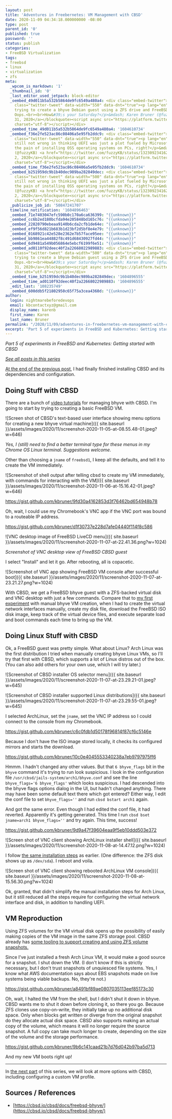 ```yaml
---
layout: post
title: 'Adventures in Freebernetes: VM Management with CBSD'
date: 2020-11-09 04:34:18.000000000 -08:00
type: post
parent_id: '0'
published: true
password: ''
status: publish
categories:
- FreeBSD Virtualization
tags:
- freebsd
- linux
- virtualization
- zfs
meta:
  _wpcom_is_markdown: '1'
  _thumbnail_id: '0'
  _last_editor_used_jetpack: block-editor
  _oembed_49d011b5a532b5864de9fc6549a480a4: <div class="embed-twitter"><blockquote
    class="twitter-tweet" data-width="550" data-dnt="true"><p lang="en" dir="ltr">I&#39;m
    trying to create a bhyve Debian guest using a ZFS drive and FreeBSD keeps crashing...
    Oops.<br><br>How&#39;s your Saturday?</p>&mdash; Karen Bruner (@fuzzyKB) <a href="https://twitter.com/fuzzyKB/status/1322617187400511488?ref_src=twsrc%5Etfw">October
    31, 2020</a></blockquote><script async src="https://platform.twitter.com/widgets.js"
    charset="utf-8"></script></div>
  _oembed_time_49d011b5a532b5864de9fc6549a480a4: '1604610734'
  _oembed_f36e2fe523ac86c08406a5e95fb2ddc9: <div class="embed-twitter"><blockquote
    class="twitter-tweet" data-width="550" data-dnt="true"><p lang="en" dir="ltr">I&#39;m
    still not wrong in thinking UEFI was just a plot fueled by Microsoft to increase
    the pain of installing OSS operating systems on PCs, right?</p>&mdash; Karen Bruner
    (@fuzzyKB) <a href="https://twitter.com/fuzzyKB/status/1323092341628887041?ref_src=twsrc%5Etfw">November
    2, 2020</a></blockquote><script async src="https://platform.twitter.com/widgets.js"
    charset="utf-8"></script></div>
  _oembed_time_f36e2fe523ac86c08406a5e95fb2ddc9: '1604610734'
  _oembed_b251959dc9b1b40dec989ba282849dec: <div class="embed-twitter"><blockquote
    class="twitter-tweet" data-width="500" data-dnt="true"><p lang="en" dir="ltr">I&#39;m
    still not wrong in thinking UEFI was just a plot fueled by Microsoft to increase
    the pain of installing OSS operating systems on PCs, right?</p>&mdash; Karen Bruner
    (@fuzzyKB) <a href="https://twitter.com/fuzzyKB/status/1323092341628887041?ref_src=twsrc%5Etfw">November
    2, 2020</a></blockquote><script async src="https://platform.twitter.com/widgets.js"
    charset="utf-8"></script></div>
  _publicize_job_id: '50847241707'
  timeline_notification: '1604896463'
  _oembed_71e7403047efc590b0c170a6ca636399: "{{unknown}}"
  _oembed_cc6b2ed180bcfda94e205848bd165c76: "{{unknown}}"
  _oembed_22820790ebeaa9140b6cda2cfb1de64e: "{{unknown}}"
  _oembed_ef9f56d821b683b1d23bf2d5bf8e4e79: "{{unknown}}"
  _oembed_0168921c42e528e2362e7b57face95ee: "{{unknown}}"
  _oembed_bb9861ea44882f8c491d68430927fd44: "{{unknown}}"
  _oembed_6d9481a549b056864e5ebcf6199f6e51: "{{unknown}}"
  _oembed_ad0110f92deec40f2a22668022989883: <div class="embed-twitter"><blockquote
    class="twitter-tweet" data-width="500" data-dnt="true"><p lang="en" dir="ltr">I&#39;m
    trying to create a bhyve Debian guest using a ZFS drive and FreeBSD keeps crashing...
    Oops.<br><br>How&#39;s your Saturday?</p>&mdash; Karen Bruner (@fuzzyKB) <a href="https://twitter.com/fuzzyKB/status/1322617187400511488?ref_src=twsrc%5Etfw">October
    31, 2020</a></blockquote><script async src="https://platform.twitter.com/widgets.js"
    charset="utf-8"></script></div>
  _oembed_time_b251959dc9b1b40dec989ba282849dec: '1604896555'
  _oembed_time_ad0110f92deec40f2a22668022989883: '1604896555'
  _edit_last: '108235749'
  _oembed_600ddb5f21802950c65f75a3cea4360d: "{{unknown}}"
author:
  login: nightmarebeforedevops
  email: kbcontactxyz@gmail.com
  display_name: karenb
  first_name: Karen
  last_name: Bruner
permalink: "/2020/11/09/adventures-in-freebernetes-vm-management-with-cbsd/"
excerpt: 'Part 5 of experiments in FreeBSD and Kubernetes: Getting started with CBSD'
---
```

<!-- wp:paragraph {"fontSize":"medium"} -->

_Part 5 of experiments in FreeBSD and Kubernetes: Getting started with CBSD_

<!-- /wp:paragraph -->

<!-- wp:paragraph -->

[_See all posts in this series_](https://productionwithscissors.run/freebsd-virtualization-series/)

<!-- /wp:paragraph -->

<!-- wp:paragraph -->

[At the end of the previous post](https://productionwithscissors.run/2020/11/05/adventures-in-freebernetes-more-linux-bhyve-iour-plus-cbsd/), I had finally finished installing CBSD and its dependencies and configuration.

<!-- /wp:paragraph -->

<!-- wp:heading -->

## Doing Stuff with CBSD

<!-- /wp:heading -->

<!-- wp:paragraph -->

There are a bunch of [video tutorials](https://cbsd.io/cbsd/tutorials/tutorials-with-bhyve/) for managing bhyve with CBSD. I'm going to start by trying to creating a basic FreeBSD VM.

<!-- /wp:paragraph -->

<!-- wp:image {"id":1093,"sizeSlug":"large","linkDestination":"none"} -->

![Screen shot of CBSD's text-based user interface showing menu options for creating a new bhyve virtual machine]({{ site.baseurl }}/assets/images/2020/11/screenshot-2020-11-05-at-08.55.48-01.jpeg?w=646)  

_Yes, I (still) need to find a better terminal type for these menus in my Chrome OS Linux terminal. Suggestions welcome._

<!-- /wp:image -->

<!-- wp:paragraph -->

Other than choosing a `jname` of `freebsd1`, I keep all the defaults, and tell it to create the VM immediately.

<!-- /wp:paragraph -->

<!-- wp:image {"id":1103,"sizeSlug":"large","linkDestination":"none"} -->

![Screenshot of shell output after telling cbsd to create my VM immediately, with commands for interacting with the VM]({{ site.baseurl }}/assets/images/2020/11/screenshot-2020-11-06-at-15.16.42-01.jpeg?w=646)

<!-- /wp:image -->

<!-- wp:embed {"url":"https:\/\/gist.github.com\/kbruner\/9fd30a4162853d3f76462bd654948b78","type":"rich","providerNameSlug":"embed","className":""} -->

https://gist.github.com/kbruner/9fd30a4162853d3f76462bd654948b78

<!-- /wp:embed -->

<!-- wp:paragraph -->

Oh, wait, I could use my Chromebook's VNC app if the VNC port was bound to a routeable IP address.

<!-- /wp:paragraph -->

<!-- wp:embed {"url":"https:\/\/gist.github.com\/kbruner\/d1f30737e228d7afe04440f114f8c586","type":"rich","providerNameSlug":"embed","className":""} -->

https://gist.github.com/kbruner/d1f30737e228d7afe04440f114f8c586

<!-- /wp:embed -->

<!-- wp:image {"id":1109,"sizeSlug":"large","linkDestination":"none"} -->

![VNC desktop image of FreeBSD LiveCD menu]({{ site.baseurl }}/assets/images/2020/11/screenshot-2020-11-07-at-22.41.36.png?w=1024)  

_Screenshot of VNC desktop view of FreeBSD CBSD guest_

<!-- /wp:image -->

<!-- wp:paragraph -->

I select "Install" and let it go. After rebooting, all is copacetic.

<!-- /wp:paragraph -->

<!-- wp:image {"id":1111,"sizeSlug":"large","linkDestination":"none"} -->

![Screenshot of VNC app showing FreeBSD VM console after successful boot]({{ site.baseurl }}/assets/images/2020/11/screenshot-2020-11-07-at-23.21.27.png?w=1024)

<!-- /wp:image -->

<!-- wp:paragraph -->

With CBSD, we get a FreeBSD bhyve guest with a ZFS-backed virtual disk and VNC desktop with just a few commands. Compare that to [my first experiment](https://productionwithscissors.run/2020/10/29/adventures-in-freebernetes-bhyve-my-guest/) with manual bhyve VM creation, when I had to create the virtual network interfaces manually, create my disk file, download the FreeBSD ISO disk image, keep track of the virtual device files, and execute separate load and boot commands each time to bring up the VM.

<!-- /wp:paragraph -->

<!-- wp:heading -->

## Doing Linux Stuff with CBSD

<!-- /wp:heading -->

<!-- wp:paragraph -->

Ok, a FreeBSD guest was pretty simple. What about Linux? Arch Linux was the first distribution I tried when manually creating bhyve Linux VMs, so I'll try that first with CBSD, which supports a lot of Linux distros out of the box. (You can also add others for your own use, which I will try later.)

<!-- /wp:paragraph -->

<!-- wp:image {"id":1116,"sizeSlug":"large","linkDestination":"none"} -->

![Screenshot of CBSD installer OS selector menu]({{ site.baseurl }}/assets/images/2020/11/screenshot-2020-11-07-at-23.29.21-01.jpeg?w=645)

<!-- /wp:image -->

<!-- wp:image {"id":1115,"sizeSlug":"large","linkDestination":"none"} -->

![Screenshot of CBSD installer supported Linux distributions]({{ site.baseurl }}/assets/images/2020/11/screenshot-2020-11-07-at-23.29.55-01.jpeg?w=645)

<!-- /wp:image -->

<!-- wp:paragraph -->

I selected ArchLinux, set the `jname`, set the VNC IP address so I could connect to the console from my Chromebook.

<!-- /wp:paragraph -->

<!-- wp:embed {"url":"https:\/\/gist.github.com\/kbruner\/c6c0fdb1d50178f96814f87cf6c5146e","type":"rich","providerNameSlug":"embed","className":""} -->

https://gist.github.com/kbruner/c6c0fdb1d50178f96814f87cf6c5146e

<!-- /wp:embed -->

<!-- wp:paragraph -->

Because I don't have the ISO image stored locally, it checks its configured mirrors and starts the download.

<!-- /wp:paragraph -->

<!-- wp:embed {"url":"https:\/\/gist.github.com\/kbruner\/10c0e4045553340238a7eb9797975ff6","type":"rich","providerNameSlug":"embed","className":""} -->

https://gist.github.com/kbruner/10c0e4045553340238a7eb9797975ff6

<!-- /wp:embed -->

<!-- wp:paragraph -->

Hmmm. I hadn't changed any other values. But that `6 bhyve_flags` bit in the `bhyve` command it's trying to run look suspicious. I look in the configuration file `/usr/cbsd/jails-system/arch1/bhyve.conf` and see the line `bhyve_flags='6 bhyve_flags'` which looks suspicious. I had descended into the bhyve flags options dialog in the UI, but hadn't changed anything. There may have been some default text there which got entered? Either way, I edit the conf file to set `bhyve_flags=''` and run `cbsd bstart arch1` again.

<!-- /wp:paragraph -->

<!-- wp:paragraph -->

And got the same error. Even though I had edited the conf file, it had reverted. Apparently it's getting generated. This time I run `cbsd bset jname=arch1 bhyve_flags=''` and try again. This time, success!

<!-- /wp:paragraph -->

<!-- wp:embed {"url":"https:\/\/gist.github.com\/kbruner\/9d9a47f39604eaa9f5eb10ddd503e372","type":"rich","providerNameSlug":"embed","className":""} -->

https://gist.github.com/kbruner/9d9a47f39604eaa9f5eb10ddd503e372

<!-- /wp:embed -->

<!-- wp:image {"id":1122,"sizeSlug":"large","linkDestination":"none"} -->

![Screen shot of VNC client showing ArchLinux installer shell]({{ site.baseurl }}/assets/images/2020/11/screenshot-2020-11-08-at-14.47.12.png?w=1024)

<!-- /wp:image -->

<!-- wp:paragraph -->

I follow [the same installation steps](https://productionwithscissors.run/2020/10/31/adventures-in-freebernetes-will-linux-bhyve/) as earlier. (One difference: the ZFS disk shows up as `/dev/sda`). I reboot and voila.

<!-- /wp:paragraph -->

<!-- wp:image {"id":1124,"sizeSlug":"large","linkDestination":"none"} -->

![Screen shot of VNC client showing rebooted ArchLinux VM console]({{ site.baseurl }}/assets/images/2020/11/screenshot-2020-11-08-at-15.56.30.png?w=1024)

<!-- /wp:image -->

<!-- wp:paragraph -->

Ok, granted, that didn't simplify the manual installation steps for Arch Linux, but it still reduced all the steps require for configuring the virtual network interface and disk, in addition to handling UEFI.

<!-- /wp:paragraph -->

<!-- wp:heading -->

## VM Reproduction

<!-- /wp:heading -->

<!-- wp:paragraph -->

Using ZFS volumes for the VM virtual disk opens up the possibility of easily making copies of the VM image in the same ZFS storage pool. CBSD already has [some tooling to support creating and using ZFS volume snapshots.](https://cbsd.io/cbsd/tutorials/Cloning-a-Virtual-Machine/)

<!-- /wp:paragraph -->

<!-- wp:paragraph -->

Since I've just installed a fresh Arch Linux VM, it would make a good source for a snapshot. I shut down the VM. (I don't know if this is strictly necessary, but I don't trust snapshots of unquiesced file systems. Yes, I know what AWS documentation says about EBS snapshots made on live systems being viable backups. No, they're not.)

<!-- /wp:paragraph -->

<!-- wp:embed {"url":"https:\/\/gist.github.com\/kbruner\/a8491bf89ae0807035113eef85173c30","type":"rich","providerNameSlug":"embed","className":""} -->

https://gist.github.com/kbruner/a8491bf89ae0807035113eef85173c30

<!-- /wp:embed -->

<!-- wp:paragraph -->

Oh, wait, I halted the VM from the shell, but I didn't shut it down in bhyve. CBSD wants me to shut it down before cloning it, so there you go. Because ZFS clones use copy-on-write, they initially take up no additional disk space. Only when blocks get written or diverge from the original snapshot do they allocate actual disk space. CBSD also supports making an actual copy of the volume, which means it will no longer require the source snapshot. A full copy can take much longer to create, depending on the size of the volume and the storage performance.

<!-- /wp:paragraph -->

<!-- wp:embed {"url":"https:\/\/gist.github.com\/kbruner\/9b6c141caad21b7d76d042b97ba5d713","type":"rich","providerNameSlug":"embed","className":""} -->

https://gist.github.com/kbruner/9b6c141caad21b7d76d042b97ba5d713

<!-- /wp:embed -->

<!-- wp:paragraph -->

And my new VM boots right up!

<!-- /wp:paragraph -->

<!-- wp:separator -->

* * *
<!-- /wp:separator -->

<!-- wp:paragraph -->

In [the next part](https://productionwithscissors.run/2020/11/13/adventures-in-freebernetes-a-bridge-not-far-enough/) of this series, we will look at more options with CBSD, including configuring a custom VM profile.

<!-- /wp:paragraph -->

<!-- wp:heading -->

## Sources / References

<!-- /wp:heading -->

<!-- wp:list -->

- [https://cbsd.io/cbsd/docs/freebsd-bhyve/](https://cbsd.io/cbsd/docs/freebsd-bhyve/)

<!-- /wp:list -->


